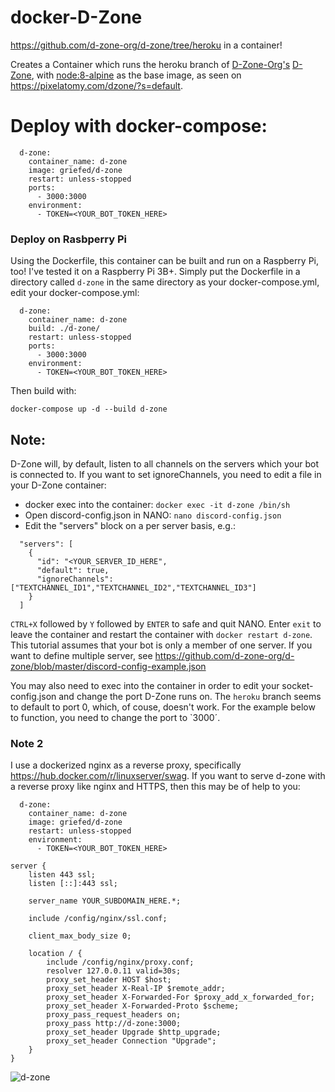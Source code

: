 # docker-D-Zone
https://github.com/d-zone-org/d-zone/tree/heroku in a container!

Creates a Container which runs the heroku branch of [D-Zone-Org's](https://github.com/d-zone-org) [D-Zone](https://github.com/d-zone-org/d-zone), with [node:8-alpine](https://hub.docker.com/_/node) as the base image, as seen on https://pixelatomy.com/dzone/?s=default. 

# Deploy with docker-compose:
```
  d-zone:
    container_name: d-zone
    image: griefed/d-zone
    restart: unless-stopped
    ports:
      - 3000:3000
    environment:
      - TOKEN=<YOUR_BOT_TOKEN_HERE>
```
### Deploy on Rasbperry Pi
Using the Dockerfile, this container can be built and run on a Raspberry Pi, too! I've tested it on a Raspberry Pi 3B+.
Simply put the Dockerfile in a directory called `d-zone` in the same directory as your docker-compose.yml, edit your docker-compose.yml:
```
  d-zone:
    container_name: d-zone
    build: ./d-zone/
    restart: unless-stopped
    ports:
      - 3000:3000
    environment:
      - TOKEN=<YOUR_BOT_TOKEN_HERE>
```
Then build with:
```
docker-compose up -d --build d-zone
```

## Note:
D-Zone will, by default, listen to all channels on the servers which your bot is connected to. If you want to set ignoreChannels, you need to edit a file in your D-Zone container:

- docker exec into the container: `docker exec -it d-zone /bin/sh`
- Open discord-config.json in NANO: `nano discord-config.json`
- Edit the "servers" block on a per server basis, e.g.:
```
  "servers": [
    {
      "id": "<YOUR_SERVER_ID_HERE",
      "default": true,
      "ignoreChannels": ["TEXTCHANNEL_ID1","TEXTCHANNEL_ID2","TEXTCHANNEL_ID3"]
    }
  ]
```
`CTRL+X` followed by `Y` followed by `ENTER` to safe and quit NANO. Enter `exit` to leave the container and restart the container with `docker restart d-zone`. 
This tutorial assumes that your bot is only a member of one server. If you want to define multiple server, see https://github.com/d-zone-org/d-zone/blob/master/discord-config-example.json

You may also need to exec into the container in order to edit your socket-config.json and change the port D-Zone runs on. The `heroku` branch seems to default to port 0, which, of couse, doesn't work. For the example below to function, you need to change the port to `3000´. 

### Note 2

I use a dockerized nginx as a reverse proxy, specifically https://hub.docker.com/r/linuxserver/swag.
If you want to serve d-zone with a reverse proxy like nginx and HTTPS, then this may be of help to you:
```
  d-zone:
    container_name: d-zone
    image: griefed/d-zone
    restart: unless-stopped
    environment:
      - TOKEN=<YOUR_BOT_TOKEN_HERE>
```
```
server {
    listen 443 ssl;
    listen [::]:443 ssl;

    server_name YOUR_SUBDOMAIN_HERE.*;

    include /config/nginx/ssl.conf;

    client_max_body_size 0;

    location / {
        include /config/nginx/proxy.conf;
        resolver 127.0.0.11 valid=30s;
        proxy_set_header HOST $host;
        proxy_set_header X-Real-IP $remote_addr;
        proxy_set_header X-Forwarded-For $proxy_add_x_forwarded_for;
        proxy_set_header X-Forwarded-Proto $scheme;
        proxy_pass_request_headers on;
        proxy_pass http://d-zone:3000;
        proxy_set_header Upgrade $http_upgrade;
        proxy_set_header Connection "Upgrade";
    }
}
```

![d-zone](https://i.imgur.com/uCd6eRa.png)
